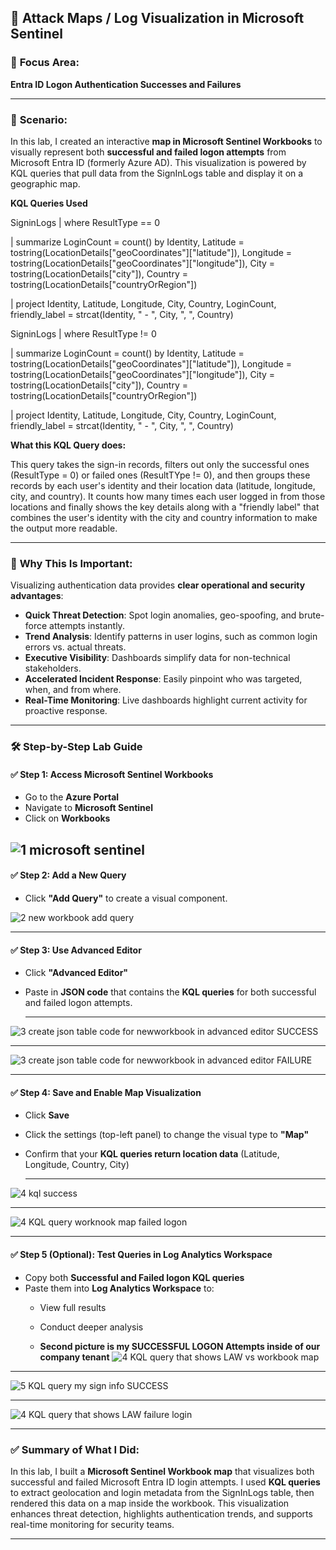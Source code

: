 ## 🔐 **Attack Maps / Log Visualization in Microsoft Sentinel**

### 🎯 **Focus Area**:  
**Entra ID Logon Authentication Successes and Failures**

---

### 📘 **Scenario:**
In this lab, I created an interactive **map in Microsoft Sentinel Workbooks** to visually represent both **successful and failed logon attempts** from Microsoft Entra ID (formerly Azure AD). This visualization is powered by KQL queries that pull data from the SignInLogs table and display it on a geographic map.


**KQL Queries Used**

SigninLogs
| where ResultType == 0

| summarize LoginCount = count() by Identity, Latitude = tostring(LocationDetails["geoCoordinates"]["latitude"]), Longitude = tostring(LocationDetails["geoCoordinates"]["longitude"]), City = tostring(LocationDetails["city"]), Country = tostring(LocationDetails["countryOrRegion"])

| project Identity, Latitude, Longitude, City, Country, LoginCount, friendly_label = strcat(Identity, " - ", City, ", ", Country)


SigninLogs
| where ResultType != 0

| summarize LoginCount = count() by Identity, Latitude = tostring(LocationDetails["geoCoordinates"]["latitude"]), Longitude = tostring(LocationDetails["geoCoordinates"]["longitude"]), City = tostring(LocationDetails["city"]), Country = tostring(LocationDetails["countryOrRegion"])

| project Identity, Latitude, Longitude, City, Country, LoginCount, friendly_label = strcat(Identity, " - ", City, ", ", Country)

**What this KQL Query does:**

This query takes the sign-in records, filters out only the successful ones (ResultType = 0) or failed ones (ResultTYpe != 0), and then groups these records by each user's identity and their location data (latitude, longitude, city, and country). It counts how many times each user logged in from those locations and finally shows the key details along with a "friendly label" that combines the user's identity with the city and country information to make the output more readable.

---

### 🚨 **Why This Is Important:**

Visualizing authentication data provides **clear operational and security advantages**:

- **Quick Threat Detection**: Spot login anomalies, geo-spoofing, and brute-force attempts instantly.
- **Trend Analysis**: Identify patterns in user logins, such as common login errors vs. actual threats.
- **Executive Visibility**: Dashboards simplify data for non-technical stakeholders.
- **Accelerated Incident Response**: Easily pinpoint who was targeted, when, and from where.
- **Real-Time Monitoring**: Live dashboards highlight current activity for proactive response.

---

### 🛠️ **Step-by-Step Lab Guide**

#### ✅ Step 1: Access Microsoft Sentinel Workbooks
- Go to the **Azure Portal**
- Navigate to **Microsoft Sentinel**
- Click on **Workbooks**
  
![1 microsoft sentinel ](https://github.com/user-attachments/assets/3be805d7-87a1-4d5a-8577-681e0e2dfb15)
---



#### ✅ Step 2: Add a New Query
- Click **"Add Query"** to create a visual component.
  
![2 new workbook add query](https://github.com/user-attachments/assets/19384972-acdc-4640-9266-2685bde0f82f)

---


#### ✅ Step 3: Use Advanced Editor
- Click **"Advanced Editor"**
- Paste in **JSON code** that contains the **KQL queries** for both successful and failed logon attempts.

  ---

![3 create json table code for newworkbook in advanced editor SUCCESS](https://github.com/user-attachments/assets/2eced72f-2fcb-40d1-af26-d525e8bbaff2)

---


![3 create json table code for newworkbook in advanced editor FAILURE](https://github.com/user-attachments/assets/96bab036-7e74-4527-a970-2586c8a05869)


---

#### ✅ Step 4: Save and Enable Map Visualization
- Click **Save**
- Click the settings (top-left panel) to change the visual type to **"Map"**
- Confirm that your **KQL queries return location data** (Latitude, Longitude, Country, City)

  ---


![4 kql success](https://github.com/user-attachments/assets/95be0049-04ce-43d3-a641-03d567f17010)

---

![4 KQL query worknook map failed logon](https://github.com/user-attachments/assets/5c415856-bafa-4e27-8cf8-99238f742b1d)


---

#### ✅ Step 5 (Optional): Test Queries in Log Analytics Workspace
- Copy both **Successful and Failed logon KQL queries**
- Paste them into **Log Analytics Workspace** to:
  - View full results
  - Conduct deeper analysis
 
  
  - **Second picture is my SUCCESSFUL LOGON Attempts inside of our company tenant**
 ![4 KQL query that shows LAW vs workbook map](https://github.com/user-attachments/assets/90f76fe6-dc22-4f5b-8c6c-59d65466dd62)

---

  ![5 KQL query my sign info SUCCESS](https://github.com/user-attachments/assets/b10e84bc-2771-4c58-991c-568b3c65d49b)
  
---
![4 KQL query that shows LAW failure login](https://github.com/user-attachments/assets/79a4e9e5-7884-48ac-bc92-56076a87f3b5)

---

### ✅ **Summary of What I Did:**

In this lab, I built a **Microsoft Sentinel Workbook map** that visualizes both successful and failed Microsoft Entra ID login attempts. I used **KQL queries** to extract geolocation and login metadata from the SignInLogs table, then rendered this data on a map inside the workbook. This visualization enhances threat detection, highlights authentication trends, and supports real-time monitoring for security teams.

---

